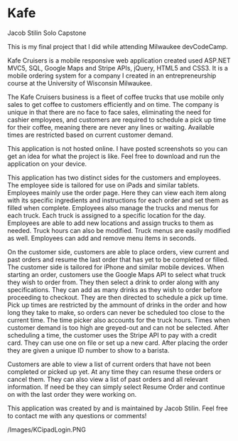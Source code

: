 # Kafe
Jacob Stilin Solo Capstone

This is my final project that I did while attending Milwaukee devCodeCamp.

Kafe Cruisers is a mobile responsive web application created used ASP.NET MVC5, SQL, Google Maps and Stripe APIs, jQuery, HTML5 and CSS3. It is a mobile ordering system for a company I created in an entrepreneurship course at the University of Wisconsin Milwaukee. 

The Kafe Cruisers business is a fleet of coffee trucks that use mobile only sales to get coffee to customers efficiently and on time. The company is unique in that there are no face to face sales, eliminating the need for cashier employees, and customers are required to schedule a pick up time for their coffee, meaning there are never any lines or waiting. Available times are restricted based on current customer demand. 

This application is not hosted online. I have posted screenshots so you can get an idea for what the project is like. Feel free to download and run the application on your device. 

This application has two distinct sides for the customers and employees. The employee side is tailored for use on iPads and similar tablets. Employees mainly use the order page. Here they can view each item along with its specific ingredients and instructions for each order and set them as filled when complete. Employees also manage the trucks and menus for each truck. Each truck is assigned to a specific location for the day. Employees are able to add new locations and assign trucks to them as needed. Truck hours can also be modified. Truck menus are easily modified as well. Employees can add and remove menu items in seconds. 

On the customer side, customers are able to place orders, view current and past orders and resume the last order that has yet to be completed or filled. The customer side is tailored for iPhone and similar mobile devices. When starting an order, customers use the Google Maps API to select what truck they wish to order from. They then select a drink to order along with any specifications. They can add as many drinks as they wish to order before proceeding to checkout. They are then directed to schedule a pick up time. Pick up times are restricted by the ammount of drinks in the order and how long they take to make, so orders can never be scheduled too close to the current time. The time picker also accounts for the truck hours. Times when customer demand is too high are greyed-out and can not be selected. After scheduling a time, the customer uses the Stripe API to pay with a credit card. They can use one on file or set up a new card. After placing the order they are given a unique ID number to show to a barista.

Customers are able to view a list of current orders that have not been completed or picked up yet. At any time they can resume these orders or cancel them. They can also view a list of past orders and all relevant information. If need be they can simply select Resume Order and continue on with the last order they were working on. 

This application was created by and is maintained by Jacob Stilin. Feel free to contact me with any questions or comments!

/Images/KCipadLogin.PNG
